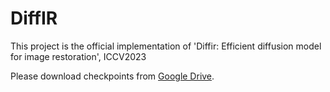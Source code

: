 # DiffIR
This project is the official implementation of 'Diffir: Efficient diffusion model for image restoration', ICCV2023



Please download checkpoints from [Google Drive](https://drive.google.com/drive/folders/10miVILiopE414GyaSZM3EFAZITeY9q0p?usp=sharing).
